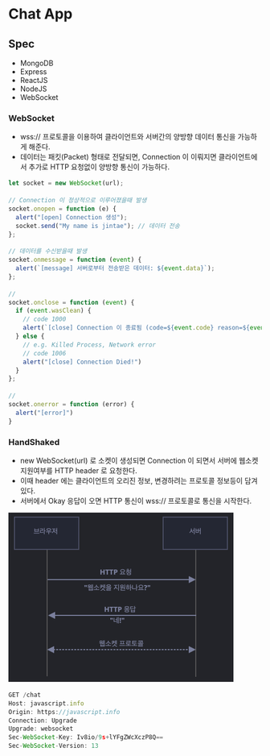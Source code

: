 # Chat App

## Spec
- MongoDB
- Express
- ReactJS
- NodeJS
- WebSocket

### WebSocket
- wss:// 프로토콜을 이용하여 클라이언트와 서버간의 양방향 데이터 통신을 가능하게 해준다.
- 데이터는 패킷(Packet) 형태로 전달되면, Connection 이 이뤄지면 클라이언트에서 추가로 HTTP 요청없이 양방향 통신이 가능하다.
```javascript
let socket = new WebSocket(url);

// Connection 이 정상적으로 이루어졌을때 발생
socket.onopen = function (e) {
  alert("[open] Connection 생성");
  socket.send("My name is jintae"); // 데이터 전송
};

// 데이터를 수신받을때 발생
socket.onmessage = function (event) {
  alert(`[message] 서버로부터 전송받은 데이터: ${event.data}`);
};

//
socket.onclose = function (event) {
  if (event.wasClean) {
    // code 1000
    alert(`[close] Connection 이 종료됨 (code=${event.code} reason=${event.reason}`)
  } else {
    // e.g. Killed Process, Network error
    // code 1006
    alert("[close] Connection Died!")
  }
};

//
socket.onerror = function (error) {
  alert("[error]")
}
```

### HandShaked
- new WebSocket(url) 로 소켓이 생성되면 Connection 이 되면서 서버에 웹소켓 지원여부를 HTTP header 로 요청한다.
- 이때 header 에는 클라이언트의 오리진 정보, 변경하려는 프로토콜 정보등이 담겨있다.
- 서버에서 Okay 응답이 오면 HTTP 통신이 wss:// 프로토콜로 통신을 시작한다.

![img.png](img.png)

```javascript
GET /chat
Host: javascript.info
Origin: https://javascript.info
Connection: Upgrade
Upgrade: websocket
Sec-WebSocket-Key: Iv8io/9s+lYFgZWcXczP8Q==
Sec-WebSocket-Version: 13
```
